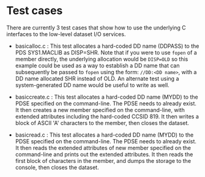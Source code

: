 # Test cases

There are currently 3 test cases that show how to use the underlying C interfaces to the low-level dataset I/O services.
- basicalloc.c : This test allocates a hard-coded DD name (DDPASS) to the PDS SYS1.MACLIB as DISP=SHR. 
  Note that if you were to use `fopen` of a member directly, the underlying allocation would be `DISP=OLD` so this
  example could be used as a way to establish a DD name that can subsequently be passed to `fopen` using the form: `//DD:<DD name>`, 
  with a DD name allocated SHR instead of OLD. An alternate test using a system-generated DD name would be useful to write as well.

- basiccreate.c : This test allocates a hard-coded DD name (MYDD) to the PDSE specified on the command-line. The PDSE needs to already
  exist. It then creates a new member specified on the command-line, with extended attributes including the hard-coded CCSID 819. 
  It then writes a block of ASCII 'A' characters to the member, then closes the dataset.

- basicread.c : This test allocates a hard-coded DD name  (MYDD) to the PDSE specified on the command-line. The PDSE needs to already
  exist. It then reads the extended attributes of new member specified on the command-line and prints out the extended attributes.
  It then reads the first block of characters in the member, and dumps the storage to the console, then closes the dataset.
